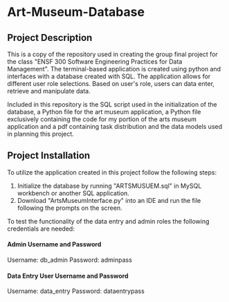 # Art-Museum-Database

## Project Description
This is a copy of the repository used in creating the group final project for the class "ENSF 300 Software Engineering Practices for Data Management". The terminal-based application is created using python and interfaces with a database created with SQL. The application allows for different user role selections. Based on user's role, users can data enter, retrieve and manipulate data. 

Included in this repository is the SQL script used in the initialization of the database, a Python file for the art museum application, a Python file exclusively containing the code for my portion of the arts museum application and a pdf containing task distribution and the data models used in planning this project.

## Project Installation
To utilize the application created in this project follow the following steps:

1. Initialize the database by running "ARTSMUSUEM.sql" in MySQL workbench or another SQL application.
2. Download "ArtsMuseumInterface.py" into an IDE and run the file following the prompts on the screen.

To test the functionality of the data entry and admin roles the following credentials are needed:

#### Admin Username and Password
Username: db_admin
Password: adminpass

#### Data Entry User Username and Password
Username: data_entry
Password: dataentrypass
